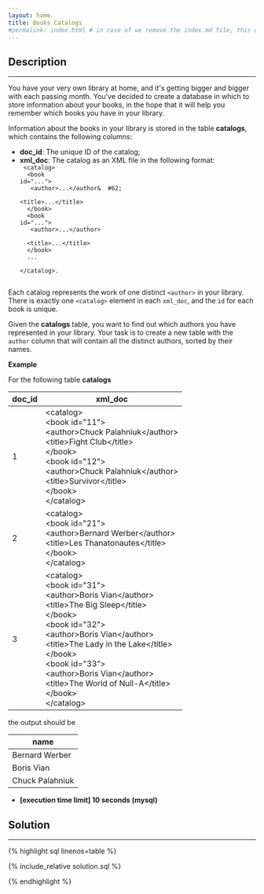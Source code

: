 ```yaml
---
layout: home
title: Books Catalogs
#permalink: index.html # in case of we remove the index.md file, this doc will be the index page
---
```


<div class="row">
<div class="columnStmt" markdown="1">

## Description

---

You have your very own library at home, and it's getting bigger and bigger with each passing month. You've decided to create a database in which to store information about your books, in the hope that it will help you remember which books you have in your library.

Information about the books in your library is stored in the table **catalogs**, which contains the following columns:

- **doc_id**: The unique ID of the catalog;
- **xml_doc**: The catalog as an XML file in the following format:
  <code>
  <br>
  &#60;catalog&#62;<br>
  &nbsp;&#60;book id="..."&#62;<br>
  &nbsp;&nbsp;&#60;author&#62;...&#60;/author&&nbsp;&nbsp;#62;<br>
  &#60;title&#62;...&#60;/title&#62;<br>
  &nbsp;&#60;/book&#62;<br>
  &nbsp;&#60;book id="..."&#62;<br>
  &nbsp;&nbsp;&#60;author&#62;...&#60;/author&#62;<br>
  &nbsp;&nbsp;&#60;title&#62;...&#60;/title&#62;<br>
  &nbsp;&#60;/book&#62;<br>
  &nbsp;...<br>
  &#60;/catalog&#62;.<br>
  </code>

Each catalog represents the work of one distinct <code>&#60;author&#62;</code> in your library. There is exactly one <code>&#60;catalog&#62;</code> element in each <code>xml_doc</code>, and the <code>id</code> for each book is unique.

Given the **catalogs** table, you want to find out which authors you have represented in your library. Your task is to create a new table with the <code>author</code> column that will contain all the distinct authors, sorted by their names.

**Example**

For the following table **catalogs**

| doc_id | xml_doc                                                                                                                                                                                                                                                                                                                                                                                                                                                                                                            |
| ------ | ------------------------------------------------------------------------------------------------------------------------------------------------------------------------------------------------------------------------------------------------------------------------------------------------------------------------------------------------------------------------------------------------------------------------------------------------------------------------------------------------------------------ |
| 1      | &#60;catalog&#62; <br> &#60;book id="11"&#62; <br> &#60;author&#62;Chuck Palahniuk&#60;/author&#62; <br> &#60;title&#62;Fight Club&#60;/title&#62; <br> &#60;/book&#62; <br> &#60;book id="12"&#62; <br> &#60;author&#62;Chuck Palahniuk&#60;/author&#62; <br> &#60;title&#62;Survivor&#60;/title&#62; <br> &#60;/book&#62; <br> &#60;/catalog&#62;                                                                                                                                                                |
| 2      | &#60;catalog&#62; <br> &#60;book id="21"&#62; <br> &#60;author&#62;Bernard Werber&#60;/author&#62; <br> &#60;title&#62;Les Thanatonautes&#60;/title&#62; <br> &#60;/book&#62; <br> &#60;/catalog&#62;                                                                                                                                                                                                                                                                                                              |
| 3      | &#60;catalog&#62; <br> &#60;book id="31"&#62; <br> &#60;author&#62;Boris Vian&#60;/author&#62; <br> &#60;title&#62;The Big Sleep&#60;/title&#62; <br> &#60;/book&#62; <br> &#60;book id="32"&#62; <br> &#60;author&#62;Boris Vian&#60;/author&#62; <br> &#60;title&#62;The Lady in the Lake&#60;/title&#62; <br> &#60;/book&#62; <br> &#60;book id="33"&#62; <br> &#60;author&#62;Boris Vian&#60;/author&#62; <br> &#60;title&#62;The World of Null-A&#60;/title&#62; <br> &#60;/book&#62; <br> &#60;/catalog&#62; |

the output should be

| name            |
| --------------- |
| Bernard Werber  |
| Boris Vian      |
| Chuck Palahniuk |

- **[execution time limit] 10 seconds (mysql)**

</div>
<div class="columnSol" markdown="1">

## Solution

---

{% highlight sql linenos=table %}

{% include_relative solution.sql %}

{% endhighlight %}

</div>
</div>
